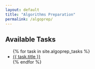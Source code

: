 ```yaml
---
layout: default
title: "Algorithms Preparation"
permalink: /algoprep/
---
```


## Available Tasks

<ul>
  {% for task in site.algoprep_tasks %}
    <li><a href="{{ task.url }}">{{ task.title }}</a></li>
  {% endfor %}
</ul>
